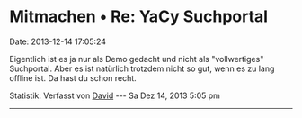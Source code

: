 Mitmachen • Re: YaCy Suchportal
===============================

Date: 2013-12-14 17:05:24

Eigentlich ist es ja nur als Demo gedacht und nicht als \"vollwertiges\"
Suchportal. Aber es ist natürlich trotzdem nicht so gut, wenn es zu lang
offline ist. Da hast du schon recht.

Statistik: Verfasst von
[David](http://forum.yacy-websuche.de/memberlist.php?mode=viewprofile&u=8887)
--- Sa Dez 14, 2013 5:05 pm

------------------------------------------------------------------------
